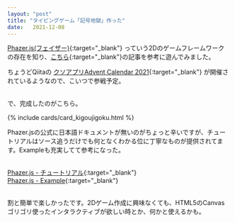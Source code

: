 ```yaml
---
layout: "post"
title: "タイピングゲーム「記号地獄」作った"
date:   2021-12-08
---
```


[Phazer.js(フェイザー)](https://phaser.io/){:target="_blank"} っていう2Dのゲームフレームワークの存在を知り、[こちら](https://dev.classmethod.jp/articles/phaser-js-typescript-vite/){:target="_blank"}の記事を参考に遊んでみました。

ちょうどQiitaの [クソアプリAdvent Calendar 2021](https://qiita.com/advent-calendar/2021/kuso-app){:target="_blank"} が開催されているようなので、こいつで参戦予定。


<br />
で、完成したのがこちら。

{% include cards/card_kigoujigoku.html %}


Phazer.jsの公式に日本語ドキュメントが無いのがちょっと辛いですが、チュートリアルはソース追うだけでも何となくわかる位に丁寧なものが提供されてます。Exampleも充実してて参考になった。
<br /><br />

[Phazer.js - チュートリアル](https://phaser.io/tutorials/making-your-first-phaser-3-game/part1){:target="_blank"}<br />
[Phazer.js - Example](https://phaser.io/examples){:target="_blank"}
<br /><br />

割と簡単で楽しかったです。2Dゲーム作成に興味なくても、HTML5のCanvasゴリゴリ使ったインタラクティブが欲しい時とか、何かと使えるかも。
